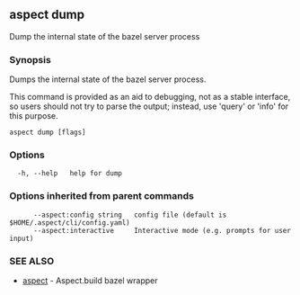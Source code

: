## aspect dump

Dump the internal state of the bazel server process

### Synopsis

Dumps the internal state of the bazel server process.

This command is provided as an aid to debugging, not as a stable interface, so
users should not try to parse the output; instead, use 'query' or 'info' for
this purpose.

```
aspect dump [flags]
```

### Options

```
  -h, --help   help for dump
```

### Options inherited from parent commands

```
      --aspect:config string   config file (default is $HOME/.aspect/cli/config.yaml)
      --aspect:interactive     Interactive mode (e.g. prompts for user input)
```

### SEE ALSO

* [aspect](aspect.md)	 - Aspect.build bazel wrapper

